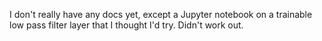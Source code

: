 I don't really have any docs yet, except a Jupyter notebook on a trainable low pass filter layer that I thought I'd try. Didn't work out. 
